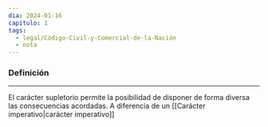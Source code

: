 ```yaml
---
dia: 2024-01-16
capitulo: 1
tags:
  - legal/Código-Civil-y-Comercial-de-la-Nación
  - nota
---
```

### Definición
---
El carácter supletorio permite la posibilidad de disponer de forma diversa las consecuencias acordadas. A diferencia de un [[Carácter imperativo|carácter imperativo]]